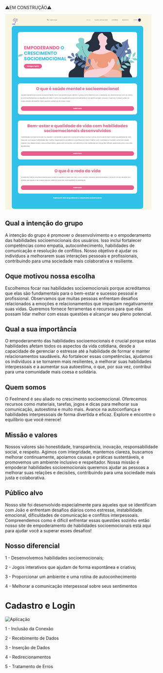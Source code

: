 ⚠️EM CONSTRUÇÃO⚠️

![Aplicação](cyborg-master/assets/images/interface.png)

## Qual a intenção do grupo

A intenção do grupo é promover o desenvolvimento e o empoderamento das habilidades socioemocionais dos usuários. Isso inclui fortalecer competências como empatia, autoconhecimento, habilidades de comunicação e resolução de conflitos. Nosso objetivo é ajudar os indivíduos a melhorarem suas interações pessoais e profissionais, contribuindo para uma sociedade mais colaborativa e resiliente.  


## Oque motivou nossa escolha

Escolhemos focar nas habilidades socioemocionais porque acreditamos que elas são fundamentais para o bem-estar e sucesso pessoal e profissional. Observamos que muitas pessoas enfrentam desafios relacionados a emoções e relacionamentos que impactam negativamente suas vidas. Queremos fornece ferramentas e recursos para que elas possam lidar melhor com essas questões e alcançar seu pleno potencial.

## Qual a sua importância

O empoderamento das habilidades socioemocionais é crucial porque estas habilidades afetam todos os aspectos da vida cotidiana, desde a capacidade de gerenciar o estresse até a habilidade de formar e manter relacionamentos saudáveis. Ao fortalecer essas competências, ajudamos os indivíduos a se tornarem mais resilientes, a melhorar suas habilidades interpessoais e a aumentar sua autoestima, o que, por sua vez, contribui para uma comunidade mais coesa e solidária.   

  
  ## Quem somos
  O Feelmend é seu aliado no crescimento socioemocional. Oferecemos recursos como materiais, tarefas, jogos e dicas para melhorar sua comunicação, autoestima e muito mais. Avance na autoconfiança e habilidades interpessoais de forma divertida e eficaz. Explore e encontre o equilíbrio que você merece!


## Missão e valores

Nossos valores são honestidade, transparência, inovação, responsabilidade social, e respeito. Agimos com integridade, mantemos clareza, buscamos melhorar continuamente, apoiamos causas e práticas sustentáveis, e promovemos um ambiente inclusivo e respeitador.
Nossa missão é empoderar habilidades socioemocionais queremos ajudar as pessoas a melhorar suas relações e decisões, contribuindo para uma sociedade mais justa e colaborativa.

## Público alvo

Nosso site foi desenvolvido especialmente para aqueles que se identificam com João e enfrentam desafios diários como estresse, instabilidade emocional, dificuldades de comunicação e conflitos interpessoais.
Compreendemos como é difícil enfrentar essas questões sozinho então nosso site de empoderamento de habilidades socioemocionais está aqui para ajudar você a superar esses desafios!  

## Nosso diferencial
1 - Desenvolvemos habilidades socioemocionais;  

2 - Jogos interativos que ajudam de forma espontânea e criativa;

3 - Proporcionar um ambiente e uma rotina de autoconhecimento

4 - Melhorar a comunicação interpessoal sobre seus sentimentos

# Cadastro e Login
![Aplicação](login.gif)


1 - Inclusão da Conexão

2 - Recebimento de Dados

3 - Inserção de Dados  

4 - Redirecionamentos

5 - Tratamento de Erros


